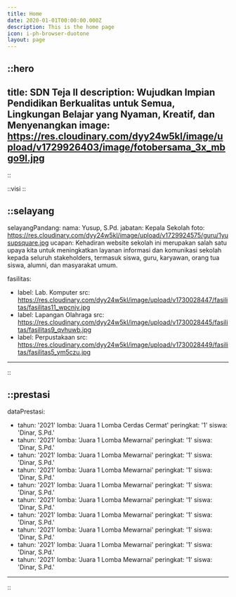 ```yaml
---
title: Home
date: 2020-01-01T00:00:00.000Z
description: This is the home page
icon: i-ph-browser-duotone
layout: page
---
```


::hero
---
title: SDN Teja II
description: Wujudkan Impian Pendidikan Berkualitas untuk Semua, Lingkungan Belajar yang Nyaman, Kreatif, dan Menyenangkan
image: https://res.cloudinary.com/dyy24w5kl/image/upload/v1729926403/image/fotobersama_3x_mbgo9l.jpg
---
::

::visi
::

::selayang
---
selayangPandang:
  nama: Yusup, S.Pd.
  jabatan: Kepala Sekolah
  foto: https://res.cloudinary.com/dyy24w5kl/image/upload/v1729924575/guru/1yusupsquare.jpg
  ucapan: Kehadiran website sekolah ini merupakan salah satu upaya kita untuk meningkatkan layanan informasi dan komunikasi sekolah kepada seluruh stakeholders, termasuk siswa, guru, karyawan, orang tua siswa, alumni, dan masyarakat umum.

fasilitas:
  - label: Lab. Komputer
    src: https://res.cloudinary.com/dyy24w5kl/image/upload/v1730028447/fasilitas/fasilitas11_wpcnjv.jpg
  - label: Lapangan Olahraga
    src: https://res.cloudinary.com/dyy24w5kl/image/upload/v1730028445/fasilitas/fasilitas9_qvhuwb.jpg
  - label: Perpustakaan
    src: https://res.cloudinary.com/dyy24w5kl/image/upload/v1730028449/fasilitas/fasilitas5_ym5czu.jpg

---
::

::prestasi
---
dataPrestasi:
  - tahun: '2021'
    lomba: 'Juara 1 Lomba Cerdas Cermat'
    peringkat: '1'
    siswa: 'Dinar, S.Pd.'
  - tahun: '2021'
    lomba: 'Juara 1 Lomba Mewarnai'
    peringkat: '1'
    siswa: 'Dinar, S.Pd.'
  - tahun: '2021'
    lomba: 'Juara 1 Lomba Mewarnai'
    peringkat: '1'
    siswa: 'Dinar, S.Pd.'
  - tahun: '2021'
    lomba: 'Juara 1 Lomba Mewarnai'
    peringkat: '1'
    siswa: 'Dinar, S.Pd.'
  - tahun: '2021'
    lomba: 'Juara 1 Lomba Mewarnai'
    peringkat: '1'
    siswa: 'Dinar, S.Pd.'
  - tahun: '2021'
    lomba: 'Juara 1 Lomba Mewarnai'
    peringkat: '1'
    siswa: 'Dinar, S.Pd.'
  - tahun: '2021'
    lomba: 'Juara 1 Lomba Mewarnai'
    peringkat: '1'
    siswa: 'Dinar, S.Pd.'
  - tahun: '2021'
    lomba: 'Juara 1 Lomba Mewarnai'
    peringkat: '1'
    siswa: 'Dinar, S.Pd.'
  - tahun: '2021'
    lomba: 'Juara 1 Lomba Mewarnai'
    peringkat: '1'
    siswa: 'Dinar, S.Pd.'
  - tahun: '2021'
    lomba: 'Juara 1 Lomba Mewarnai'
    peringkat: '1'
    siswa: 'Dinar, S.Pd.'
---
::
